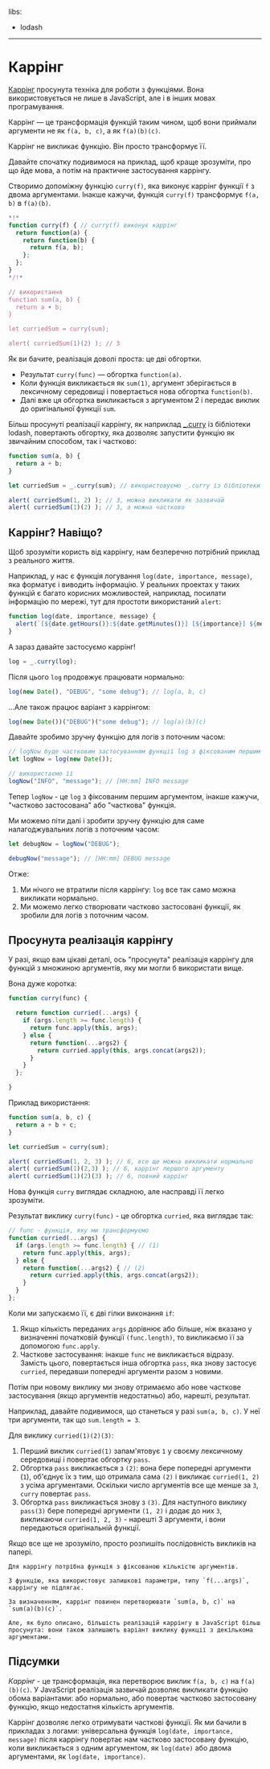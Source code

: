 libs:
  - lodash

---

# Каррінг

[Каррінг](https://en.wikipedia.org/wiki/Currying) просунута техніка для роботи з функціями. Вона використовується не лише в JavaScript, але і в інших мовах програмування.

Каррінг — це трансформація функцій таким чином, щоб вони приймали аргументи не як `f(a, b, c)`, а як `f(a)(b)(c)`. 

Каррінг не викликає функцію. Він просто трансформує її.

Давайте спочатку подивимося на приклад, щоб краще зрозуміти, про що йде мова, а потім на практичне застосування каррінгу.

Створимо допоміжну функцію `curry(f)`, яка виконує каррінг функції `f` з двома аргументами. Інакше кажучи, функція `curry(f)` трансформує `f(a, b)` в `f(a)(b)`.

```js run
*!*
function curry(f) { // curry(f) виконує каррінг
  return function(a) {
    return function(b) {
      return f(a, b);
    };
  };
}
*/!*

// використання
function sum(a, b) {
  return a + b;
}

let curriedSum = curry(sum);

alert( curriedSum(1)(2) ); // 3
```

Як ви бачите, реалізація доволі проста: це дві обгортки.

- Результат `curry(func)` — обгортка `function(a)`.
- Коли функція викликається як `sum(1)`, аргумент зберігається в лексичному середовищі і повертається нова обгортка `function(b)`.
- Далі вже ця обгортка викликається з аргументом 2 і передає виклик до оригінальної функції `sum`.

Більш просунуті реалізації каррінгу, як наприклад [_.curry](https://lodash.com/docs#curry) із бібліотеки lodash, повертають обгортку, яка дозволяє запустити функцію як звичайним способом, так і частково:

```js run
function sum(a, b) {
  return a + b;
}

let curriedSum = _.curry(sum); // використовуємо _.curry із бібліотеки lodash

alert( curriedSum(1, 2) ); // 3, можна викликати як зазвичай
alert( curriedSum(1)(2) ); // 3, а можна частково
```

## Каррінг? Навіщо?

Щоб зрозуміти користь від каррінгу, нам безперечно потрібний приклад з реального життя.

Наприклад, у нас є функція логування `log(date, importance, message)`, яка форматує і виводить інформацію. У реальних проектах у таких функцій є багато корисних можливостей, наприклад, посилати інформацію по мережі, тут для простоти використаний `alert`:

```js
function log(date, importance, message) {
  alert(`[${date.getHours()}:${date.getMinutes()}] [${importance}] ${message}`);
}
```

А зараз давайте застосуємо каррінг!

```js
log = _.curry(log);
```

Після цього `log` продовжує працювати нормально:

```js
log(new Date(), "DEBUG", "some debug"); // log(a, b, c)
```

...Але також працює варіант з каррінгом:

```js
log(new Date())("DEBUG")("some debug"); // log(a)(b)(c)
```

Давайте зробимо зручну функцію для логів з поточним часом:

```js
// logNow буде частковим застосуванням функції log з фіксованим першим аргументом
let logNow = log(new Date());

// використаємо її
logNow("INFO", "message"); // [HH:mm] INFO message
```

Тепер `logNow` - це `log` з фіксованим першим аргументом, інакше кажучи, "частково застосована" або "часткова" функція.

Ми можемо піти далі і зробити зручну функцію для саме налагоджувальних логів з поточним часом:

```js
let debugNow = logNow("DEBUG");

debugNow("message"); // [HH:mm] DEBUG message
```

Отже:
1. Ми нічого не втратили після каррінгу: `log` все так само можна викликати нормально.
2. Ми можемо легко створювати частково застосовані функції, як зробили для логів з поточним часом.

## Просунута реалізація каррінгу

У разі, якщо вам цікаві деталі, ось "просунута" реалізація каррінгу для функцій з множиною аргументів, яку ми могли б використати вище.

Вона дуже коротка:

```js
function curry(func) {

  return function curried(...args) {
    if (args.length >= func.length) {
      return func.apply(this, args);
    } else {
      return function(...args2) {
        return curried.apply(this, args.concat(args2));
      }
    }
  };

}
```

Приклад використання:

```js
function sum(a, b, c) {
  return a + b + c;
}

let curriedSum = curry(sum);

alert( curriedSum(1, 2, 3) ); // 6, все ще можна викликати нормально
alert( curriedSum(1)(2,3) ); // 6, каррінг першого аргументу
alert( curriedSum(1)(2)(3) ); // 6, повний каррінг
```

Нова функція `curry` виглядає складною, але насправді її легко зрозуміти.

Результат виклику `curry(func)` - це обгортка `curried`, яка виглядає так:

```js
// func - функція, яку ми трансформуємо
function curried(...args) {
  if (args.length >= func.length) { // (1)
    return func.apply(this, args);
  } else {
    return function(...args2) { // (2)
      return curried.apply(this, args.concat(args2));
    }
  }
};
```

Коли ми запускаємо її, є дві гілки виконання `if`:

1. Якщо кількість переданих `args` дорівнює або більше, ніж вказано у визначенні початковій функції `(func.length)`, то викликаємо її за допомогою `func.apply`.
2. Часткове застосування: інакше `func` не викликається відразу. Замість цього, повертається інша обгортка `pass`, яка знову застосує `curried`, передавши попередні аргументи разом з новими.  

Потім при новому виклику ми знову отримаємо або нове часткове застосування (якщо аргументів недостатньо) або, нарешті, результат.

Наприклад, давайте подивимося, що станеться у разі `sum(a, b, c)`. У неї три аргументи, так що `sum.length = 3`.

Для виклику `curried(1)(2)(3)`:

1. Перший виклик `curried(1)` запам'ятовує `1` у своєму лексичному середовищі і повертає обгортку `pass`.
2. Обгортка `pass` викликається з `(2)`: вона бере попередні аргументи (`1`), об'єднує їх з тим, що отримала сама `(2)` і викликає `curried(1, 2)` з усіма аргументами. Оскільки число аргументів все ще менше за `3`, `curry` повертає `pass`.
3. Обгортка `pass` викликається знову з `(3)`. Для наступного виклику `pass(3)` бере попередні аргументи `(1, 2)` і додає до них `3`, викликаючи `curried(1, 2, 3)` - нарешті 3 аргументи, і вони передаються оригінальній функції.

Якщо все ще не зрозуміло, просто розпишіть послідовність викликів на папері.

```smart header="Тільки функції з фіксованою кількістю аргументів"
Для каррінгу потрібна функція з фіксованою кількістю аргументів.

З функцію, яка використовує залишкові параметри, типу `f(...args)`, каррінгу не підлягає.
```

```smart header="Трохи більше, ніж каррінг"
За визначенням, каррінг повинен перетворювати `sum(a, b, c)` на `sum(a)(b)(c)`.

Але, як було описано, більшість реалізацій каррінгу в JavaScript більш просунута: вони також залишають варіант виклику функції з декількома аргументами.
```

## Підсумки

*Каррінг* - це трансформація, яка перетворює виклик `f(a, b, c)` на `f(a)(b)(c)`. У JavaScript реалізація зазвичай дозволяє викликати функцію обома варіантами: або нормально, або повертає частково застосовану функцію, якщо недостатня кількість аргументів.

Каррінг дозволяє легко отримувати часткові функції. Як ми бачили в прикладах з логами: універсальна функція `log(date, importance, message)` після каррінгу повертає нам частково застосовану функцію, коли викликається з одним аргументом, як `log(date)` або двома аргументами, як `log(date, importance)`. 
